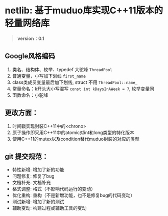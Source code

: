 # netlib: 基于muduo库实现C++11版本的轻量网络库
> **version：0.1**
>

## Google风格编码
1. 类名、结构体、枚举、typedef 大驼峰 `ThreadPool`
2. 普通变量，小写加下划线 `first_name` 
3. class类成员变量最后加下划线, struct 不用 `ThreadPool::name_`
4. 常量命名：k开头大小写混写   `const int kDaysInAWeek = 7`, 枚举变量同
5. 函数命名：小驼峰


## 更改方面：
1. 时间戳实现封装C++11中的\<chrono>
2. 原子操作即采用C++11中的atomic对int和long类型的特化版本
3. 使用C++11的mutex以及condition替代muduo封装的对应的类型



## git 提交规范：
- 特性新增: 增加了新的功能
- 问题修复: 修复了bug
- 文档补充: 文档补充
- 格式调整: 格式（不影响代码运行的变动）
- 优化重构: 重构（不是新增功能，也不是修复bug的代码变动）
- 测试新增: 增加了新的测试
- 辅助变动: 构建过程或辅助工具的变动
